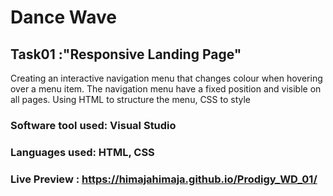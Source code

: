 # Dance Wave 
## Task01 :"Responsive Landing Page"
Creating an interactive navigation menu that changes colour when hovering over a menu item. The navigation menu have a fixed position and visible on all pages. Using HTML to structure the menu, CSS to style 

### Software tool used: Visual Studio
### Languages used: HTML, CSS
### Live Preview : https://himajahimaja.github.io/Prodigy_WD_01/
